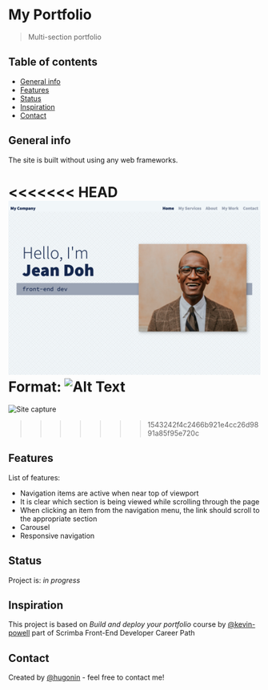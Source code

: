 # My Portfolio
> Multi-section portfolio

## Table of contents
* [General info](#general-info)
* [Features](#features)
* [Status](#status)
* [Inspiration](#inspiration)
* [Contact](#contact)

## General info
The site is built without using any web frameworks. 

<<<<<<< HEAD
![Site capture](/img/preview.png)
Format: ![Alt Text](url)
=======
![Site capture](/img/screencapture.png)

>>>>>>> 1543242f4c2466b921e4cc26d9891a85f95e720c

## Features
List of features:

* Navigation items are active when near top of viewport
* It is clear which section is being viewed while scrolling through the page
* When clicking an item from the navigation menu, the link should scroll to the appropriate section
* Carousel
* Responsive navigation


## Status
Project is: _in progress_  


## Inspiration
This project is based on *Build and deploy your portfolio* course by [@kevin-powell](https://github.com/kevin-powell) part of Scrimba Front-End Developer Career Path

## Contact
Created by [@hugonin](https://github.com/hugonin) - feel free to contact me!
